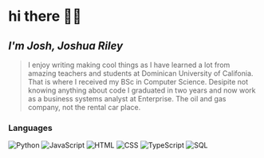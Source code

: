 # hi there 👋🏽
## _I'm Josh, Joshua Riley_

> I enjoy writing making cool things
> as I have learned a lot from amazing
> teachers and students at Dominican
> University of Califonia. That is where
> I received my BSc in Computer Science.
> Desipite not knowing anything about code
> I graduated in two years and now work
> as a business systems analyst at Enterprise.
> The oil and gas company, not the rental car place.

### Languages

![Python](https://img.shields.io/badge/-Python-000?&logo=Python)
![JavaScript](https://img.shields.io/badge/-JavaScript-000?&logo=JavaScript)
![HTML]([https://img.shields.io/badge/-HTML-000?&logo=HTML](https://img.shields.io/badge/HTML5-E34F26?style=for-the-badge&logo=html5&logoColor=white))
![CSS](https://img.shields.io/badge/-CSS-000?&logo=CSS)
![TypeScript](https://img.shields.io/badge/-TypeScript-000?&logo=TypeScript)
![SQL](https://img.shields.io/badge/-SQL-000?&logo=MySQL)
